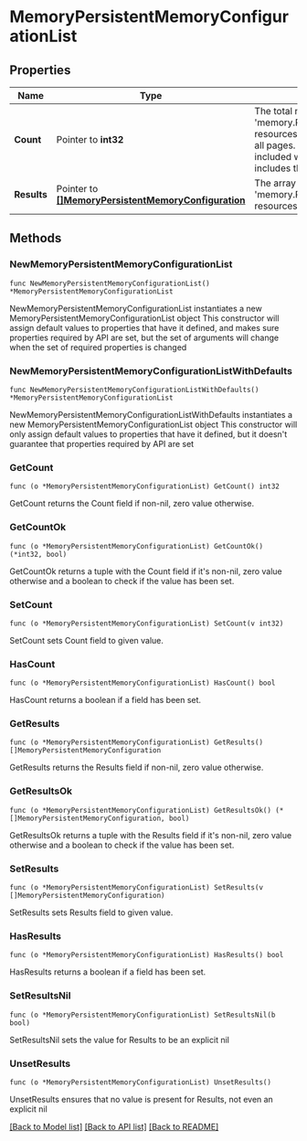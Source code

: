 # MemoryPersistentMemoryConfigurationList

## Properties

Name | Type | Description | Notes
------------ | ------------- | ------------- | -------------
**Count** | Pointer to **int32** | The total number of &#39;memory.PersistentMemoryConfiguration&#39; resources matching the request, accross all pages. The &#39;Count&#39; attribute is included when the HTTP GET request includes the &#39;$inlinecount&#39; parameter. | [optional] 
**Results** | Pointer to [**[]MemoryPersistentMemoryConfiguration**](MemoryPersistentMemoryConfiguration.md) | The array of &#39;memory.PersistentMemoryConfiguration&#39; resources matching the request. | [optional] 

## Methods

### NewMemoryPersistentMemoryConfigurationList

`func NewMemoryPersistentMemoryConfigurationList() *MemoryPersistentMemoryConfigurationList`

NewMemoryPersistentMemoryConfigurationList instantiates a new MemoryPersistentMemoryConfigurationList object
This constructor will assign default values to properties that have it defined,
and makes sure properties required by API are set, but the set of arguments
will change when the set of required properties is changed

### NewMemoryPersistentMemoryConfigurationListWithDefaults

`func NewMemoryPersistentMemoryConfigurationListWithDefaults() *MemoryPersistentMemoryConfigurationList`

NewMemoryPersistentMemoryConfigurationListWithDefaults instantiates a new MemoryPersistentMemoryConfigurationList object
This constructor will only assign default values to properties that have it defined,
but it doesn't guarantee that properties required by API are set

### GetCount

`func (o *MemoryPersistentMemoryConfigurationList) GetCount() int32`

GetCount returns the Count field if non-nil, zero value otherwise.

### GetCountOk

`func (o *MemoryPersistentMemoryConfigurationList) GetCountOk() (*int32, bool)`

GetCountOk returns a tuple with the Count field if it's non-nil, zero value otherwise
and a boolean to check if the value has been set.

### SetCount

`func (o *MemoryPersistentMemoryConfigurationList) SetCount(v int32)`

SetCount sets Count field to given value.

### HasCount

`func (o *MemoryPersistentMemoryConfigurationList) HasCount() bool`

HasCount returns a boolean if a field has been set.

### GetResults

`func (o *MemoryPersistentMemoryConfigurationList) GetResults() []MemoryPersistentMemoryConfiguration`

GetResults returns the Results field if non-nil, zero value otherwise.

### GetResultsOk

`func (o *MemoryPersistentMemoryConfigurationList) GetResultsOk() (*[]MemoryPersistentMemoryConfiguration, bool)`

GetResultsOk returns a tuple with the Results field if it's non-nil, zero value otherwise
and a boolean to check if the value has been set.

### SetResults

`func (o *MemoryPersistentMemoryConfigurationList) SetResults(v []MemoryPersistentMemoryConfiguration)`

SetResults sets Results field to given value.

### HasResults

`func (o *MemoryPersistentMemoryConfigurationList) HasResults() bool`

HasResults returns a boolean if a field has been set.

### SetResultsNil

`func (o *MemoryPersistentMemoryConfigurationList) SetResultsNil(b bool)`

 SetResultsNil sets the value for Results to be an explicit nil

### UnsetResults
`func (o *MemoryPersistentMemoryConfigurationList) UnsetResults()`

UnsetResults ensures that no value is present for Results, not even an explicit nil

[[Back to Model list]](../README.md#documentation-for-models) [[Back to API list]](../README.md#documentation-for-api-endpoints) [[Back to README]](../README.md)


